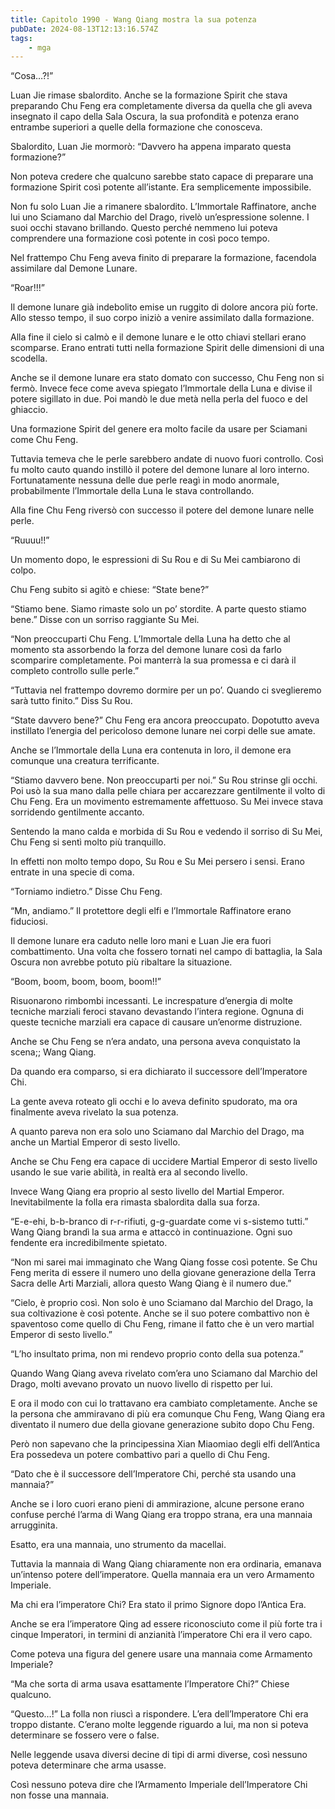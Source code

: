 ```yaml
---
title: Capitolo 1990 - Wang Qiang mostra la sua potenza
pubDate: 2024-08-13T12:13:16.574Z
tags:
    - mga
---
```





“Cosa…?!”


Luan Jie rimase sbalordito. Anche se la formazione Spirit che stava preparando Chu Feng era completamente diversa da quella che gli aveva insegnato il capo della Sala Oscura, la sua profondità e potenza erano entrambe superiori a quelle della formazione che conosceva.


Sbalordito, Luan Jie mormorò: “Davvero ha appena imparato questa formazione?”


Non poteva credere che qualcuno sarebbe stato capace di preparare una formazione Spirit così potente all’istante. Era semplicemente impossibile.


Non fu solo Luan Jie a rimanere sbalordito. L’Immortale Raffinatore, anche lui uno Sciamano dal Marchio del Drago, rivelò un’espressione solenne. I suoi occhi stavano brillando. Questo perché nemmeno lui poteva comprendere una formazione così potente in così poco tempo.


Nel frattempo Chu Feng aveva finito di preparare la formazione, facendola assimilare dal Demone Lunare.

“Roar!!!”


Il demone lunare già indebolito emise un ruggito di dolore ancora più forte. Allo stesso tempo, il suo corpo iniziò a venire assimilato dalla formazione.


Alla fine il cielo si calmò e il demone lunare e le otto chiavi stellari erano scomparse. Erano entrati tutti nella formazione Spirit delle dimensioni di una scodella.


Anche se il demone lunare era stato domato con successo, Chu Feng non si fermò. Invece fece come aveva spiegato l’Immortale della Luna e divise il potere sigillato in due. Poi mandò le due metà nella perla del fuoco e del ghiaccio.


Una formazione Spirit del genere era molto facile da usare per Sciamani come Chu Feng.


Tuttavia temeva che le perle sarebbero andate di nuovo fuori controllo. Così fu molto cauto quando instillò il potere del demone lunare al loro interno. Fortunatamente nessuna delle due perle reagì in modo anormale, probabilmente l’Immortale della Luna le stava controllando.


Alla fine Chu Feng riversò con successo il potere del demone lunare nelle perle.

“Ruuuu!!”


Un momento dopo, le espressioni di Su Rou e di Su Mei cambiarono di colpo.


Chu Feng subito si agitò e chiese: “State bene?”


“Stiamo bene. Siamo rimaste solo un po’ stordite. A parte questo stiamo bene.” Disse con un sorriso raggiante Su Mei.


“Non preoccuparti Chu Feng. L’Immortale della Luna ha detto che al momento sta assorbendo la forza del demone lunare così da farlo scomparire completamente. Poi manterrà la sua promessa e ci darà il completo controllo sulle perle.”


“Tuttavia nel frattempo dovremo dormire per un po’. Quando ci sveglieremo sarà tutto finito.” Diss Su Rou.

“State davvero bene?” Chu Feng era ancora preoccupato. Dopotutto aveva instillato l’energia del pericoloso demone lunare nei corpi delle sue amate.

Anche se l’Immortale della Luna era contenuta in loro, il demone era comunque una creatura terrificante.


“Stiamo davvero bene. Non preoccuparti per noi.” Su Rou strinse gli occhi. Poi usò la sua mano dalla pelle chiara per accarezzare gentilmente il volto di Chu Feng. Era un movimento estremamente affettuoso. Su Mei invece stava sorridendo gentilmente accanto.


Sentendo la mano calda e morbida di Su Rou e vedendo il sorriso di Su Mei, Chu Feng si sentì molto più tranquillo.


In effetti non molto tempo dopo, Su Rou e Su Mei persero i sensi. Erano entrate in una specie di coma.


“Torniamo indietro.” Disse Chu Feng.

“Mn, andiamo.” Il protettore degli elfi e l’Immortale Raffinatore erano fiduciosi.


Il demone lunare era caduto nelle loro mani e Luan Jie era fuori combattimento. Una volta che fossero tornati nel campo di battaglia, la Sala Oscura non avrebbe potuto più ribaltare la situazione.


“Boom, boom, boom, boom, boom!!”


Risuonarono rimbombi incessanti. Le increspature d’energia di molte tecniche marziali feroci stavano devastando l’intera regione. Ognuna di queste tecniche marziali era capace di causare un’enorme distruzione.


Anche se Chu Feng se n’era andato, una persona aveva conquistato la scena;; Wang Qiang.


Da quando era comparso, si era dichiarato il successore dell’Imperatore Chi.


La gente aveva roteato gli occhi e lo aveva definito spudorato, ma ora finalmente aveva rivelato la sua potenza.


A quanto pareva non era solo uno Sciamano dal Marchio del Drago, ma anche un Martial Emperor di sesto livello.


Anche se Chu Feng era capace di uccidere Martial Emperor di sesto livello usando le sue varie abilità, in realtà era al secondo livello.


Invece Wang Qiang era proprio al sesto livello del Martial Emperor. Inevitabilmente la folla era rimasta sbalordita dalla sua forza.

“E-e-ehi, b-b-branco di r-r-rifiuti, g-g-guardate come vi s-sistemo tutti.” Wang Qiang brandì la sua arma e attaccò in continuazione. Ogni suo fendente era incredibilmente spietato.

“Non mi sarei mai immaginato che Wang Qiang fosse così potente. Se Chu Feng merita di essere il numero uno della giovane generazione della Terra Sacra delle Arti Marziali, allora questo Wang Qiang è il numero due.”


“Cielo, è proprio così. Non solo è uno Sciamano dal Marchio del Drago, la sua coltivazione è così potente. Anche se il suo potere combattivo non è spaventoso come quello di Chu Feng, rimane il fatto che è un vero martial Emperor di sesto livello.”


“L’ho insultato prima, non mi rendevo proprio conto della sua potenza.”

Quando Wang Qiang aveva rivelato com’era uno Sciamano dal Marchio del Drago, molti avevano provato un nuovo livello di rispetto per lui.


E ora il modo con cui lo trattavano era cambiato completamente. Anche se la persona che ammiravano di più era comunque Chu Feng, Wang Qiang era diventato il numero due della giovane generazione subito dopo Chu Feng.


Però non sapevano che la principessina Xian Miaomiao degli elfi dell’Antica Era possedeva un potere combattivo pari a quello di Chu Feng.

“Dato che è il successore dell’Imperatore Chi, perché sta usando una mannaia?”


Anche se i loro cuori erano pieni di ammirazione, alcune persone erano confuse perché l’arma di Wang Qiang era troppo strana, era una mannaia arrugginita.

Esatto, era una mannaia, uno strumento da macellai.


Tuttavia la mannaia di Wang Qiang chiaramente non era ordinaria, emanava un’intenso potere dell’imperatore. Quella mannaia era un vero Armamento Imperiale.


Ma chi era l’imperatore Chi? Era stato il primo Signore dopo l’Antica Era.


Anche se era l’imperatore Qing ad essere riconosciuto come il più forte tra i cinque Imperatori, in termini di anzianità l’imperatore Chi era il vero capo.


Come poteva una figura del genere usare una mannaia come Armamento Imperiale?


“Ma che sorta di arma usava esattamente l’Imperatore Chi?” Chiese qualcuno.


“Questo…!” La folla non riuscì a rispondere. L’era dell’Imperatore Chi era troppo distante. C’erano molte leggende riguardo a lui, ma non si poteva determinare se fossero vere o false.

Nelle leggende usava diversi decine di tipi di armi diverse, così nessuno poteva determinare che arma usasse.


Così nessuno poteva dire che l’Armamento Imperiale dell’Imperatore Chi non fosse una mannaia.


